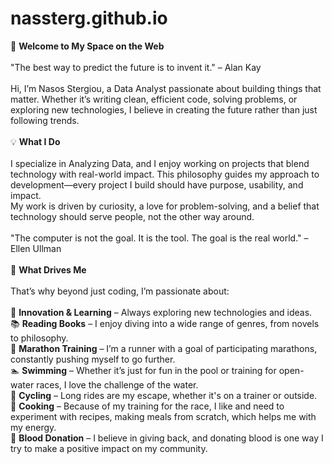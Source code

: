 # nassterg.github.io

👋 <b>Welcome to My Space on the Web</b>
<br><br>
"The best way to predict the future is to invent it." – Alan Kay<br><br>
Hi, I’m Nasos Stergiou, a Data Analyst passionate about building things that matter. Whether it’s writing clean, efficient code, solving problems, or exploring new technologies, I believe in creating the future rather than just following trends.
<br><br>
💡 <b>What I Do</b>
<br><br>
I specialize in Analyzing Data, and I enjoy working on projects that blend technology with real-world impact. This philosophy guides my approach to development—every project I build should have purpose, usability, and impact.<br>
 My work is driven by curiosity, a love for problem-solving, and a belief that technology should serve people, not the other way around.<br><br>
"The computer is not the goal. It is the tool. The goal is the real world." – Ellen Ullman
<br><br>
🎯 <b>What Drives Me</b>
<br><br>
That’s why beyond just coding, I’m passionate about:
<br><br>
🚀 <b>Innovation & Learning</b> – Always exploring new technologies and ideas.<br>
📚 <b>Reading Books</b> – I enjoy diving into a wide range of genres, from novels to philosophy.<br>
🏃 <b>Marathon Training</b> – I’m a runner with a goal of participating marathons, constantly pushing myself to go further.<br>
🏊 <b>Swimming</b> – Whether it’s just for fun in the pool or training for open-water races, I love the challenge of the water.<br>
🚴 <b>Cycling</b> – Long rides are my escape, whether it's on a trainer or outside.<br>
🍳 <b>Cooking</b> – Because of my training for the race, I like and need to experiment with recipes, making meals from scratch, which helps me with my energy.<br>
💉 <b>Blood Donation</b> – I believe in giving back, and donating blood is one way I try to make a positive impact on my community.

